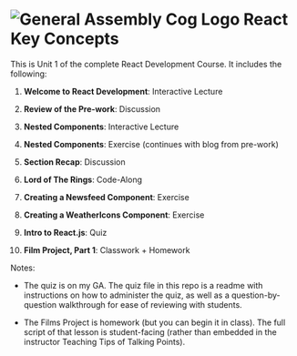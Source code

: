 # ![General Assembly Cog Logo](https://ga-dash.s3.amazonaws.com/production/assets/logo-9f88ae6c9c3871690e33280fcf557f33.png)  React Key Concepts

This is Unit 1 of the complete React Development Course. It includes the following:

1) **Welcome to React Development**: Interactive Lecture

2) **Review of the Pre-work**: Discussion 

3) **Nested Components**: Interactive Lecture 

4) **Nested Components**: Exercise (continues with blog from pre-work)

5) **Section Recap**: Discussion

6) **Lord of The Rings**: Code-Along

7) **Creating a Newsfeed Component**: Exercise

8) **Creating a WeatherIcons Component**: Exercise

9) **Intro to React.js**: Quiz

9) **Film Project, Part 1**: Classwork + Homework

Notes:

- The quiz is on my GA. The quiz file in this repo is a readme with instructions on how to administer the quiz, as well as a question-by-question walkthrough for ease of reviewing with students.

- The Films Project is homework (but you can begin it in class). The full script of that lesson is student-facing (rather than embedded in the instructor Teaching Tips of Talking Points).

